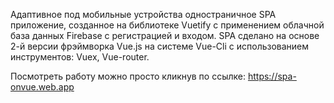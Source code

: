 Адаптивное под мобильные устройства одностраничное SPA приложение, созданное на библиотеке Vuetify с применением облачной база данных Firebase с регистрацией и входом. SPA сделано на основе 2-й версии фрэймворка Vue.js на системе Vue-Cli с использованием инструментов: Vuex, Vue-router. 

Посмотреть работу можно просто кликнув по ссылке: https://spa-onvue.web.app
